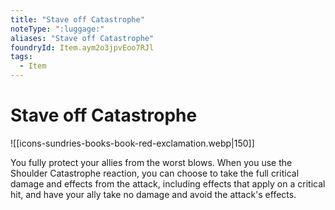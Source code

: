 ```yaml
---
title: "Stave off Catastrophe"
noteType: ":luggage:"
aliases: "Stave off Catastrophe"
foundryId: Item.aym2o3jpvEoo7RJl
tags:
  - Item
---
```


# Stave off Catastrophe
![[icons-sundries-books-book-red-exclamation.webp|150]]

You fully protect your allies from the worst blows. When you use the Shoulder Catastrophe reaction, you can choose to take the full critical damage and effects from the attack, including effects that apply on a critical hit, and have your ally take no damage and avoid the attack's effects.
